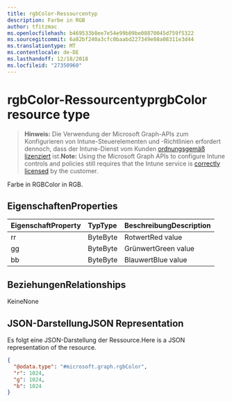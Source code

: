 ```yaml
---
title: rgbColor-Ressourcentyp
description: Farbe in RGB
author: tfitzmac
ms.openlocfilehash: b469533b8ee7e54e99b09be08870045d759f5322
ms.sourcegitcommit: 6a82bf240a3cfc0baabd227349e08a08311e3d44
ms.translationtype: MT
ms.contentlocale: de-DE
ms.lasthandoff: 12/18/2018
ms.locfileid: "27350960"
---
```

# <a name="rgbcolor-resource-type"></a><span data-ttu-id="b4737-103">rgbColor-Ressourcentyp</span><span class="sxs-lookup"><span data-stu-id="b4737-103">rgbColor resource type</span></span>

> <span data-ttu-id="b4737-104">**Hinweis:** Die Verwendung der Microsoft Graph-APIs zum Konfigurieren von Intune-Steuerelementen und -Richtlinien erfordert dennoch, dass der Intune-Dienst vom Kunden [ordnungsgemäß lizenziert](https://go.microsoft.com/fwlink/?linkid=839381) ist.</span><span class="sxs-lookup"><span data-stu-id="b4737-104">**Note:** Using the Microsoft Graph APIs to configure Intune controls and policies still requires that the Intune service is [correctly licensed](https://go.microsoft.com/fwlink/?linkid=839381) by the customer.</span></span>

<span data-ttu-id="b4737-105">Farbe in RGB</span><span class="sxs-lookup"><span data-stu-id="b4737-105">Color in RGB.</span></span>
## <a name="properties"></a><span data-ttu-id="b4737-106">Eigenschaften</span><span class="sxs-lookup"><span data-stu-id="b4737-106">Properties</span></span>
|<span data-ttu-id="b4737-107">Eigenschaft</span><span class="sxs-lookup"><span data-stu-id="b4737-107">Property</span></span>|<span data-ttu-id="b4737-108">Typ</span><span class="sxs-lookup"><span data-stu-id="b4737-108">Type</span></span>|<span data-ttu-id="b4737-109">Beschreibung</span><span class="sxs-lookup"><span data-stu-id="b4737-109">Description</span></span>|
|:---|:---|:---|
|<span data-ttu-id="b4737-110">r</span><span class="sxs-lookup"><span data-stu-id="b4737-110">r</span></span>|<span data-ttu-id="b4737-111">Byte</span><span class="sxs-lookup"><span data-stu-id="b4737-111">Byte</span></span>|<span data-ttu-id="b4737-112">Rotwert</span><span class="sxs-lookup"><span data-stu-id="b4737-112">Red value</span></span>|
|<span data-ttu-id="b4737-113">g</span><span class="sxs-lookup"><span data-stu-id="b4737-113">g</span></span>|<span data-ttu-id="b4737-114">Byte</span><span class="sxs-lookup"><span data-stu-id="b4737-114">Byte</span></span>|<span data-ttu-id="b4737-115">Grünwert</span><span class="sxs-lookup"><span data-stu-id="b4737-115">Green value</span></span>|
|<span data-ttu-id="b4737-116">b</span><span class="sxs-lookup"><span data-stu-id="b4737-116">b</span></span>|<span data-ttu-id="b4737-117">Byte</span><span class="sxs-lookup"><span data-stu-id="b4737-117">Byte</span></span>|<span data-ttu-id="b4737-118">Blauwert</span><span class="sxs-lookup"><span data-stu-id="b4737-118">Blue value</span></span>|

## <a name="relationships"></a><span data-ttu-id="b4737-119">Beziehungen</span><span class="sxs-lookup"><span data-stu-id="b4737-119">Relationships</span></span>
<span data-ttu-id="b4737-120">Keine</span><span class="sxs-lookup"><span data-stu-id="b4737-120">None</span></span>
## <a name="json-representation"></a><span data-ttu-id="b4737-121">JSON-Darstellung</span><span class="sxs-lookup"><span data-stu-id="b4737-121">JSON Representation</span></span>
<span data-ttu-id="b4737-122">Es folgt eine JSON-Darstellung der Ressource.</span><span class="sxs-lookup"><span data-stu-id="b4737-122">Here is a JSON representation of the resource.</span></span>
<!-- {
  "blockType": "resource",
  "@odata.type": "microsoft.graph.rgbColor"
}
-->
``` json
{
  "@odata.type": "#microsoft.graph.rgbColor",
  "r": 1024,
  "g": 1024,
  "b": 1024
}
```



